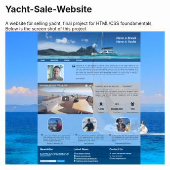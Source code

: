 # Yacht-Sale-Website
A website for selling yacht, final project for HTML/CSS foundamentals
<br>
Below is the screen shot of this project
<br>
![Alt text](/images/screenshot.png)
